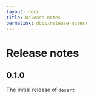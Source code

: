```yaml
---
layout: docs
title: Release notes
permalink: docs/release-notes/
---
```


# Release notes

## 0.1.0
The initial release of `desert`